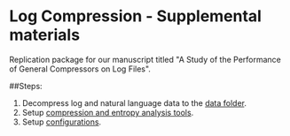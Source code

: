 # Log Compression - Supplemental materials
Replication package for our manuscript titled "A Study of the Performance of General Compressors on Log Files".

##Steps:
1. Decompress log and natural language data to the [data folder](data/README.md).
2. Setup [compression and entropy analysis tools](tools/README.md). 
3. Setup [configurations](src/README.md).
